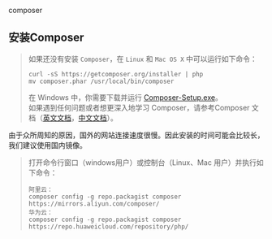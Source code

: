 composer


## 安装Composer

> 如果还没有安装 `Composer`，在 `Linux` 和 `Mac OS X` 中可以运行如下命令：
>
> ```
> curl -sS https://getcomposer.org/installer | php
> mv composer.phar /usr/local/bin/composer
> ```
>
> 在 Windows 中，你需要下载并运行 [Composer-Setup.exe](https://getcomposer.org/Composer-Setup.exe)。\
> 如果遇到任何问题或者想更深入地学习 Composer，请参考Composer 文档（[英文文档](https://getcomposer.org/doc/)，[中文文档](http://www.kancloud.cn/thinkphp/composer)）。

由于众所周知的原因，国外的网站连接速度很慢。因此安装的时间可能会比较长，我们建议使用国内镜像。

> 打开命令行窗口（windows用户）或控制台（Linux、Mac 用户）并执行如下命令：
>
> ```
> 阿里云：
> composer config -g repo.packagist composer https://mirrors.aliyun.com/composer/
> 华为云：
> composer config -g repo.packagist composer https://repo.huaweicloud.com/repository/php/
> ```

